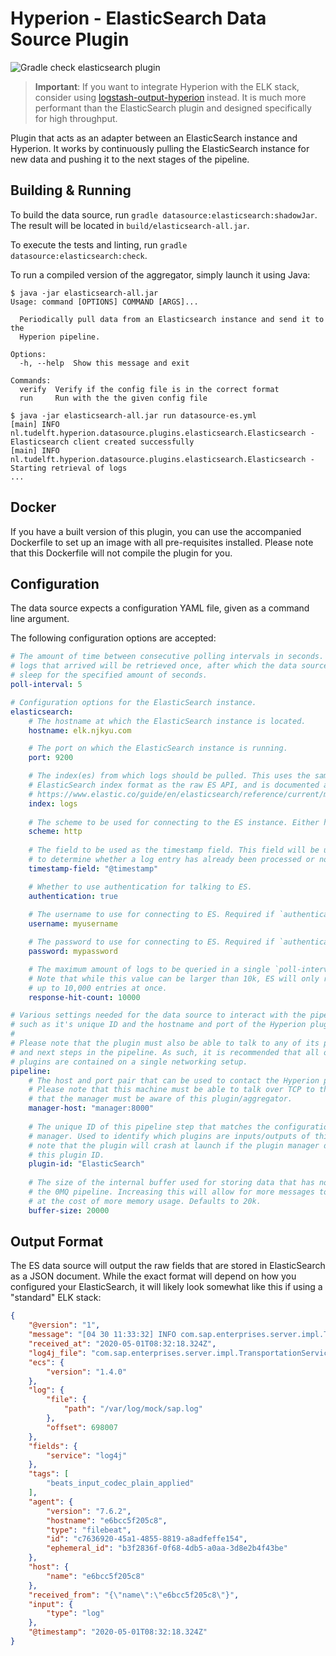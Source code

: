 # Hyperion - ElasticSearch Data Source Plugin

![Gradle check elasticsearch plugin](https://github.com/SERG-Delft/hyperion/workflows/Gradle%20check%20elasticsearch%20plugin/badge.svg)

> **Important**: If you want to integrate Hyperion with the ELK stack, consider using [logstash-output-hyperion](/logstash-output-hyperion) instead. It is much more performant than the ElasticSearch plugin and designed specifically for high throughput.

Plugin that acts as an adapter between an ElasticSearch instance and Hyperion. It works by continuously pulling the ElasticSearch instance for new data and pushing it to the next stages of the pipeline.

## Building & Running

To build the data source, run `gradle datasource:elasticsearch:shadowJar`. The result will be located in `build/elasticsearch-all.jar`.

To execute the tests and linting, run `gradle datasource:elasticsearch:check`.

To run a compiled version of the aggregator, simply launch it using Java:

```
$ java -jar elasticsearch-all.jar                                                     
Usage: command [OPTIONS] COMMAND [ARGS]...

  Periodically pull data from an Elasticsearch instance and send it to the
  Hyperion pipeline.

Options:
  -h, --help  Show this message and exit

Commands:
  verify  Verify if the config file is in the correct format
  run     Run with the the given config file

$ java -jar elasticsearch-all.jar run datasource-es.yml
[main] INFO nl.tudelft.hyperion.datasource.plugins.elasticsearch.Elasticsearch - Elasticsearch client created successfully
[main] INFO nl.tudelft.hyperion.datasource.plugins.elasticsearch.Elasticsearch - Starting retrieval of logs
...
```

## Docker

If you have a built version of this plugin, you can use the accompanied Dockerfile to set up an image with all pre-requisites installed. Please note that this Dockerfile will not compile the plugin for you.

## Configuration

The data source expects a configuration YAML file, given as a command line argument. 

The following configuration options are accepted:

```yaml
# The amount of time between consecutive polling intervals in seconds. All new
# logs that arrived will be retrieved once, after which the data source will
# sleep for the specified amount of seconds.
poll-interval: 5

# Configuration options for the ElasticSearch instance.
elasticsearch:
    # The hostname at which the ElasticSearch instance is located.
    hostname: elk.njkyu.com

    # The port on which the ElasticSearch instance is running.
    port: 9200

    # The index(es) from which logs should be pulled. This uses the same
    # ElasticSearch index format as the raw ES API, and is documented at
    # https://www.elastic.co/guide/en/elasticsearch/reference/current/multi-index.html
    index: logs
  
    # The scheme to be used for connecting to the ES instance. Either http or https.
    scheme: http
  
    # The field to be used as the timestamp field. This field will be used
    # to determine whether a log entry has already been processed or not.
    timestamp-field: "@timestamp"

    # Whether to use authentication for talking to ES. 
    authentication: true
  
    # The username to use for connecting to ES. Required if `authentication = true`.
    username: myusername

    # The password to use for connecting to ES. Required if `authentication = true`.
    password: mypassword

    # The maximum amount of logs to be queried in a single `poll-interval`.
    # Note that while this value can be larger than 10k, ES will only return
    # up to 10,000 entries at once.
    response-hit-count: 10000

# Various settings needed for the data source to interact with the pipeline,
# such as it's unique ID and the hostname and port of the Hyperion plugin manager.
# 
# Please note that the plugin must also be able to talk to any of its previous
# and next steps in the pipeline. As such, it is recommended that all of the 
# plugins are contained on a single networking setup.
pipeline:
    # The host and port pair that can be used to contact the Hyperion plugin manager.
    # Please note that this machine must be able to talk over TCP to the manager and
    # that the manager must be aware of this plugin/aggregator.
    manager-host: "manager:8000"
  
    # The unique ID of this pipeline step that matches the configuration of the plugin
    # manager. Used to identify which plugins are inputs/outputs of this step. Please
    # note that the plugin will crash at launch if the plugin manager does not recognize
    # this plugin ID.
    plugin-id: "ElasticSearch"
  
    # The size of the internal buffer used for storing data that has not been sent in
    # the 0MQ pipeline. Increasing this will allow for more messages to be buffered,
    # at the cost of more memory usage. Defaults to 20k.
    buffer-size: 20000
``` 

## Output Format

The ES data source will output the raw fields that are stored in ElasticSearch as a JSON document. While the exact format will depend on how you configured your ElasticSearch, it will likely look somewhat like this if using a "standard" ELK stack:

```json
{
    "@version": "1",
    "message": "[04 30 11:33:32] INFO com.sap.enterprises.server.impl.TransportationService:37 - Move service successful",
    "received_at": "2020-05-01T08:32:18.324Z",
    "log4j_file": "com.sap.enterprises.server.impl.TransportationService",
    "ecs": {
        "version": "1.4.0"
    },
    "log": {
        "file": {
            "path": "/var/log/mock/sap.log"
        },
        "offset": 698007
    },
    "fields": {
        "service": "log4j"
    },
    "tags": [
        "beats_input_codec_plain_applied"
    ],
    "agent": {
        "version": "7.6.2",
        "hostname": "e6bcc5f205c8",
        "type": "filebeat",
        "id": "c7636920-45a1-4855-8819-a8adfeffe154",
        "ephemeral_id": "b3f2836f-0f68-4db5-a0aa-3d8e2b4f43be"
    },
    "host": {
        "name": "e6bcc5f205c8"
    },
    "received_from": "{\"name\":\"e6bcc5f205c8\"}",
    "input": {
        "type": "log"
    },
    "@timestamp": "2020-05-01T08:32:18.324Z"
}
```
